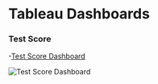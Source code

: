 # Tableau Dashboards

### Test Score
-[Test Score Dashboard](https://public.tableau.com/app/profile/william.r.geesey.jr/viz/TestScore_17283124519100/Dashboard1)

![Test Score Dashboard](Tableau/main/images/Test%20Score%20Dashboard.png)

